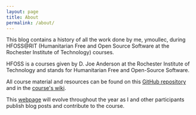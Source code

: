 ```yaml
---
layout: page
title: About
permalink: /about/
---
```


This blog contains a history of all the work done by me, ymoullec, during HFOSS@RIT (Humanitarian Free and Open Source Software at the Rochester Institute of Technology) courses.

HFOSS is a courses given by D. Joe Anderson at the Rochester Institute of Technology and stands for Humanitarian Free and Open-Source Software.

All course material and resources can be found on this [GitHub repository][github] and in the [course's wiki][wiki].

This [webpage][HFOSS-link] will evolve throughout the year as I and other participants publish blog posts and contribute to the course.

[github]: https://github.com/ritjoe/hfoss
[wiki]: https://github.com/ritjoe/hfoss/wiki
[HFOSS-link]: http://hfoss.rocfoss.org/

<!-- 
This is the base Jekyll theme. You can find out more info about customizing your Jekyll theme, as well as basic Jekyll usage documentation at [jekyllrb.com](https://jekyllrb.com/)

You can find the source code for Minima at GitHub:
[jekyll][jekyll-organization] /
[minima](https://github.com/jekyll/minima)

You can find the source code for Jekyll at GitHub:
[jekyll][jekyll-organization] /
[jekyll](https://github.com/jekyll/jekyll)


[jekyll-organization]: https://github.com/jekyll 
-->
